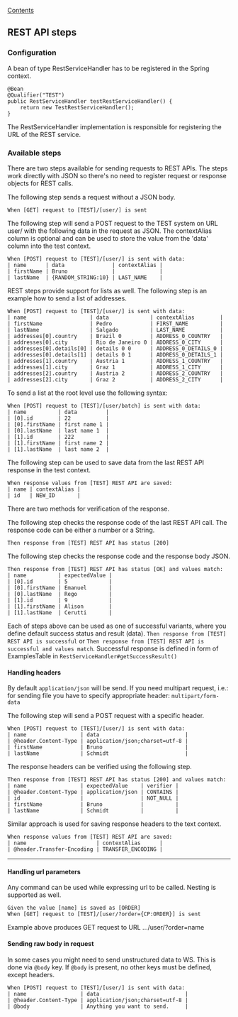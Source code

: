 [Contents](../README.md)

## REST API steps

### Configuration

A bean of type RestServiceHandler has to be registered in the Spring context.

```
@Bean
@Qualifier("TEST")
public RestServiceHandler testRestServiceHandler() {
    return new TestRestServiceHandler();
}
```

The RestServiceHandler implementation is responsible for registering the URL of the REST service.

### Available steps

There are two steps available for sending requests to REST APIs.
The steps work directly with JSON so there's no need to register request or response objects for REST calls.

The following step sends a request without a JSON body.
```
When [GET] request to [TEST]/[user/] is sent
```

The following step will send a POST request to the TEST system on URL user/ with the following data in the request as JSON.
The contextAlias column is optional and can be used to store the value from the 'data' column into the test context.
```
When [POST] request to [TEST]/[user/] is sent with data:
| name      | data               | contextAlias |
| firstName | Bruno              |              |
| lastName  | {RANDOM_STRING:10} | LAST_NAME    |
```

REST steps provide support for lists as well.
The following step is an example how to send a list of addresses.

```
When [POST] request to [TEST]/[user/] is sent with data:
| name                    | data             | contextAlias        |
| firstName               | Pedro            | FIRST_NAME          |
| lastName                | Salgado          | LAST_NAME           |
| addresses[0].country    | Brazil 0         | ADDRESS_0_COUNTRY   |
| addresses[0].city       | Rio de Janeiro 0 | ADDRESS_0_CITY      |
| addresses[0].details[0] | details 0 0      | ADDRESS_0_DETAILS_0 |
| addresses[0].details[1] | details 0 1      | ADDRESS_0_DETAILS_1 |
| addresses[1].country    | Austria 1        | ADDRESS_1_COUNTRY   |
| addresses[1].city       | Graz 1           | ADDRESS_1_CITY      |
| addresses[2].country    | Austria 2        | ADDRESS_2_COUNTRY   |
| addresses[2].city       | Graz 2           | ADDRESS_2_CITY      |
```

To send a list at the root level use the following syntax:

```
When [POST] request to [TEST]/[user/batch] is sent with data:
| name          | data         |
| [0].id        | 22           |
| [0].firstName | first name 1 |
| [0].lastName  | last name 1  |
| [1].id        | 222          |
| [1].firstName | first name 2 |
| [1].lastName  | last name 2  |
```

The following step can be used to save data from the last REST API response in the test context.
```
When response values from [TEST] REST API are saved:
| name | contextAlias |
| id   | NEW_ID       |
```

There are two methods for verification of the response.

The following step checks the response code of the last REST API call.
The response code can be either a number or a String.
```
Then response from [TEST] REST API has status [200]
```

The following step checks the response code and the response body JSON.
```
Then response from [TEST] REST API has status [OK] and values match:
| name          | expectedValue |
| [0].id        | 5             |
| [0].firstName | Emanuel       |
| [0].lastName  | Rego          |
| [1].id        | 9             |
| [1].firstName | Alison        |
| [1].lastName  | Cerutti       |
```

Each of steps above can be used as one of successful variants, where you define default success status and result (data).
`Then response from [TEST] REST API is successful` or `Then response from [TEST] REST API is successful and values match`.
Successful response is defined in form of ExamplesTable in `RestServiceHandler#getSuccessResult()`

#### Handling headers
By default `application/json` will be send. If you need multipart request, i.e.: for sending file you have to specify appropriate header: `multipart/form-data`

The following step will send a POST request with a specific header.
```
When [POST] request to [TEST]/[user/] is sent with data:
| name                 | data                           |
| @header.Content-Type | application/json;charset=utf-8 |
| firstName            | Bruno                          |
| lastName             | Schmidt                        |
```

The response headers can be verified using the following step.
```
Then response from [TEST] REST API has status [200] and values match:
| name                 | expectedValue    | verifier |
| @header.Content-Type | application/json | CONTAINS |
| id                   |                  | NOT_NULL |
| firstName            | Bruno            |          |
| lastName             | Schmidt          |          |
```

Similar approach is used for saving response headers to the text context.
```
When response values from [TEST] REST API are saved:
| name                      | contextAlias      |
| @header.Transfer-Encoding | TRANSFER_ENCODING |
 ```
---

#### Handling url parameters

Any command can be used while expressing url to be called. Nesting is supported as well.
```
Given the value [name] is saved as [ORDER]
When [GET] request to [TEST]/[user/?order={CP:ORDER}] is sent
```
Example above produces GET request to URL .../user/?order=name

#### Sending raw body in request
In some cases you might need to send unstructured data to WS. This is done via `@body` key. If `@body` is present, no other keys must be defined, except headers.
```
When [POST] request to [TEST]/[user/] is sent with data:
| name                 | data                           |
| @header.Content-Type | application/json;charset=utf-8 |
| @body                | Anything you want to send.     |
```
